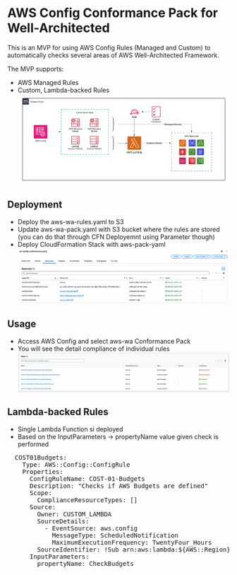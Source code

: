 # AWS Config Conformance Pack for Well-Architected

This is an MVP for using AWS Config Rules (Managed and Custom) to automatically checks several areas of AWS Well-Architected Framework.

The MVP supports:
- AWS Managed Rules
- Custom, Lambda-backed Rules
![Overview](https://github.com/MartinGavanda/aws-wa-conformance-pack/blob/main/overview.png)

## Deployment
- Deploy the aws-wa-rules.yaml to S3
- Update aws-wa-pack.yaml with S3 bucket where the rules are stored (you can do that through CFN Deployemnt using Parameter though)
- Deploy CloudFormation Stack with aws-pack-yaml
![Deployment](https://github.com/MartinGavanda/aws-wa-conformance-pack/blob/main/cfn_deplopyment.png)


## Usage
- Access AWS Config and select aws-wa Conformance Pack
- You will see the detail compliance of individual rules
![Rules](https://github.com/MartinGavanda/aws-wa-conformance-pack/blob/main/rules.png)


## Lambda-backed Rules
- Single Lambda Function si deployed
- Based on the InputParameters -> propertyName value given check is performed
<pre>
  COST01Budgets:
    Type: AWS::Config::ConfigRule
    Properties:
      ConfigRuleName: COST-01-Budgets
      Description: "Checks if AWS Budgets are defined"
      Scope:
        ComplianceResourceTypes: []
      Source:
        Owner: CUSTOM_LAMBDA
        SourceDetails:
          - EventSource: aws.config
            MessageType: ScheduledNotification
            MaximumExecutionFrequency: TwentyFour_Hours
        SourceIdentifier: !Sub arn:aws:lambda:${AWS::Region}:${AWS::AccountId}:function:${LambdaFunctionName}
      InputParameters:
        propertyName: CheckBudgets
</pre>